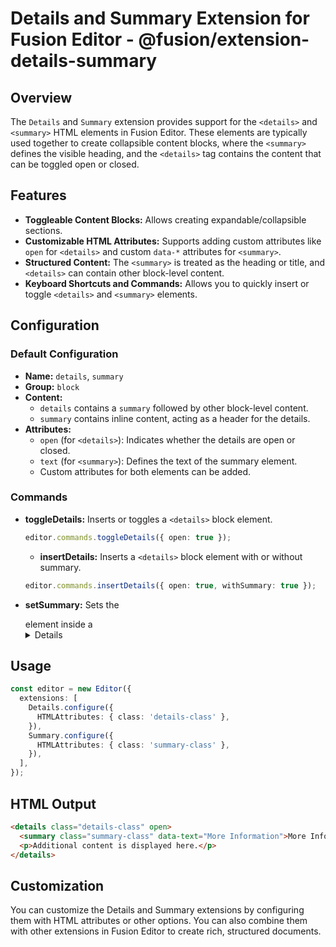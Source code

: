 # Details and Summary Extension for Fusion Editor - @fusion/extension-details-summary

## Overview

The `Details` and `Summary` extension provides support for the `<details>` and `<summary>` HTML elements in Fusion Editor. These elements are typically used together to create collapsible content blocks, where the `<summary>` defines the visible heading, and the `<details>` tag contains the content that can be toggled open or closed.

## Features

- **Toggleable Content Blocks:** Allows creating expandable/collapsible sections.
- **Customizable HTML Attributes:** Supports adding custom attributes like `open` for `<details>` and custom `data-*` attributes for `<summary>`.
- **Structured Content:** The `<summary>` is treated as the heading or title, and `<details>` can contain other block-level content.
- **Keyboard Shortcuts and Commands:** Allows you to quickly insert or toggle `<details>` and `<summary>` elements.

## Configuration

### Default Configuration

- **Name:** `details`, `summary`
- **Group:** `block`
- **Content:** 
  - `details` contains a `summary` followed by other block-level content.
  - `summary` contains inline content, acting as a header for the details.
- **Attributes:**
  - `open` (for `<details>`): Indicates whether the details are open or closed.
  - `text` (for `<summary>`): Defines the text of the summary element.
  - Custom attributes for both elements can be added.

### Commands

- **toggleDetails:** Inserts or toggles a `<details>` block element.
  ```typescript
  editor.commands.toggleDetails({ open: true });
  ```

  - **insertDetails:** Inserts a `<details>` block element with or without summary.
  ```typescript
  editor.commands.insertDetails({ open: true, withSummary: true });
  ```

- **setSummary:** Sets the <summary> element inside a <details> block with custom attributes
  ```typescript
  editor.commands.setSummary({ text: 'Summary Text' });
  ```

## Usage
```typescript
const editor = new Editor({
  extensions: [
    Details.configure({
      HTMLAttributes: { class: 'details-class' },
    }),
    Summary.configure({
      HTMLAttributes: { class: 'summary-class' },
    }),
  ],
});
```

## HTML Output
```html
<details class="details-class" open>
  <summary class="summary-class" data-text="More Information">More Information</summary>
  <p>Additional content is displayed here.</p>
</details>
```

## Customization
You can customize the Details and Summary extensions by configuring them with HTML attributes or other options. You can also combine them with other extensions in Fusion Editor to create rich, structured documents.